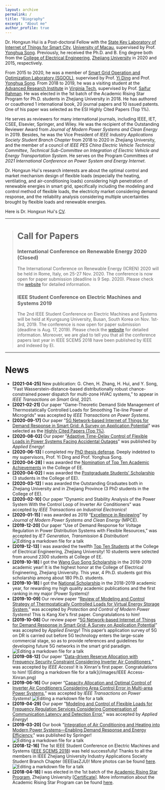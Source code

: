 ```yaml
---
layout: archive
permalink: /
title: "Biography"
excerpt: "About me"
author_profile: true
---
```


Dr. Hongxun Hui is a Post-doctoral Fellow with the [State Key Laboratory of Internet of Things for Smart City](https://skliotsc.um.edu.mo/), [University of Macau](https://www.um.edu.mo/), supervised by Prof. [Yonghua Song](https://rto.um.edu.mo/biography/). Previously, he received the Ph.D. and B. Eng degree both from the [College of Electrical Engineering](http://ee.zju.edu.cn/index.php), [Zhejiang University](https://www.zju.edu.cn/) in 2020 and 2015, respectively. 

From 2015 to 2020, he was a member of [Smart Grid Operation and Optimization Laboratory (SGOOL)](http://sgool.cn/en/index.php), supervised by Prof. [Yi Ding](https://person.zju.edu.cn/en/110) and Prof. [Yonghua Song](https://rto.um.edu.mo/biography/). From 2018 to 2019, he was a visiting student at the [Advanced Research Institute](https://ari.vt.edu/ari_people/hongxun_hui.html) in [Virginia Tech](https://vt.edu/), supervised by Prof. [Saifur Rahman](http://www.saifurrahman.org/). He was elected in the 1st batch of the Academic Rising Star Program for Ph.D. students in Zhejiang University in 2018. He has authored or coauthored 1 international book, 20 journal papers and 10 issued patents. One of his paper was selected as the ESI Highly Cited Papers (Top 1%). 

He serves as reviewers for many international journals, including IEEE, IET, CSEE, Elsevier, Springer, and Wiley. He was the recipient of the Outstanding Reviewer Award from *Journal of Modern Power Systems and Clean Energy* in 2019. Besides, he was the Vice President of *IEEE Industry Applications Society Student Branch Chapter* from 2018 to 2020 in Zhejiang University, and the member of a council of *IEEE PES China Electric Vehicle Technical Committee*, *Technical Sub-Committee on Integration of Electric Vehicle and Energy Transportation System*. He serves on the Program Committees of *2021 International Conference on Power System and Energy Internet*.

Dr. Hongxun Hui's research interests are about the optimal control and market mechanism design of flexible loads (especially the heating, ventilating, and air-conditioning loads) considering high penetration of renewable energies in smart grid, specifically including the modeling and control method of flexible loads, the electricity market considering demand response, and the reliability analysis considering multiple uncertainties brought by flexible loads and renewable energies.

Here is Dr. Hongxun Hui's [CV](https://huihongxun.github.io/files/CV/HongxunHui_CV20210301.pdf).

------

> # Call for Papers
>
> ### International Conference on Renewable Energy 2020 (Closed)
>
> The International Conference on Renewable Energy (ICREN) 2020 will be held in Rome, Italy, on  25-27 Nov. 2020. The conference is now open for paper submission (deadline is 9 Sep. 2020). Please check the [website]( https://premc.org/conferences/icren-renewable-energy/ ) for detailed information.
>
> ### IEEE Student Conference on Electric Machines and Systems 2019
>
> The 2nd IEEE Student Conference on Electric Machines and Systems will be held at Kyungsung University, Busan, South Korea on Nov. 1st-3rd, 2019. The conference is now open for paper submission (deadline is Aug. 17, 2019). Please check the [website](https://www.scems2019.com/) for detailed information. Moreover, we are glad to tell you that all the conference papers last year in IEEE SCEMS 2018 have been published by IEEE and indexed by EI.
>



------

News
======
- **[2021-04-25]**  New publication: G. Chen, H. Zhang, H. Hui, and Y. Song, “Fast Wasserstein-distance-based distributionally robust chance-constrained power dispatch for multi-zone HVAC systems,” to appear in *IEEE Transactions on Smart Grid*, 2021. 
- **[2021-02-21]**  Our paper "Game-Theoretic Demand Side Management of Thermostatically Controlled Loads for Smoothing Tie-line Power of Microgrids" was accepted by *IEEE Transactions on Power Systems*.
- **[2020-09-17]**  Our paper "[5G Network-based Internet of Things for Demand Response in Smart Grid: A Survey on Application Potential](https://www.sciencedirect.com/science/article/pii/S0306261919316599?dgcid=coauthor)" was selected as the [Highly Cited Papers (Top 1%)](https://huihongxun.github.io/files/Applied_Energy_Review_Paper_5G_and_DR_HighlyCited.jpg).
- **[2020-08-02]**  Our paper "[Adaptive Time-Delay Control of Flexible Loads in Power Systems Facing Accidental Outages](https://www.sciencedirect.com/science/article/abs/pii/S0306261920308333)" was published by *Applied Energy*!
- **[2020-06-13]**  I completed my [PhD thesis defense](https://huihongxun.github.io/files/Awards/2020_PhD_Defense.jpg). Deeply indebted to my supervisors, Prof. Yi Ding and Prof. Yonghua Song.
- **[2020-04-28]**  I was awarded the [Nomination of Top Ten Academic Achievements](https://huihongxun.github.io/files/Awards/2020_学生十佳提名学术成果.jpg) in the College of EE.
- **[2020-04-02]**  I was awarded the [Postgraduate Students' Scholarship](https://huihongxun.github.io/files/Awards/2020_毕业研究生奖学金.jpg) (3 students in the College of EE).
- **[2020-03-12]**  I was awarded the Outstanding Graduates both in Zhejiang University and in Zhejiang Province (3 PhD students in the College of EE).
- **[2020-02-10]** Our paper "Dynamic and Stability Analysis of the Power System With the Control Loop of Inverter Air Conditioners" was accepted by *IEEE Transactions on Industrial Electronics*!
- **[2020-01-15]** I was awarded as 2019 “[Excellence in Reviewing](https://huihongxun.github.io/files/Awards/2019_MPCE_Excellence_in_Reviewing.jpg)” by *Journal of Modern Power Systems and Clean Energy* (MPCE).  
- **[2019-12-20]** Our paper “Use of Demand Response for Voltage Regulation in Power Distribution Systems with Flexible Resources,” was accepted by *IET Generation, Transmission & Distribution*! ![Editing a markdown file for a talk](/images/IET_GTD_QiangqiangXie_DRforVoltageRegulation.png)
- **[2019-12-13]** I was awarded the twelfth [Top Ten Students](https://huihongxun.github.io/files/Awards/2019_Certificate_十佳学子.png) at the College of Electrical Engineering, Zhejiang University! 10 students were selected from around 2300 students at College of EE.
- **[2019-10-18]** I got the [Wang Guo Song Scholarship](https://huihongxun.github.io/files/Awards/2020_王国松奖学金.png) in the 2018-2019 academic year! It is the highest honor at the College of Electrical Engineering, Zhejiang University. This year, 4 Ph.D. students got this scholarship among about 180 Ph.D. students.
- **[2019-10-18]** I got the [National Scholarship](https://huihongxun.github.io/files/Awards/2020_国家奖学金_教育部.jpg) in the 2018-2019 academic year, for rewarding my high quality academic publications and the first ranking in my major (Power Systems)!
- **[2019-10-09]** Our review paper “[Review of Modeling and Control Strategy of Thermostatically Controlled Loads for Virtual Energy Storage System]( https://link.springer.com/article/10.1186/s41601-019-0135-3 ),” was accepted by *Protection and Control of Modern Power Systems*! This is Kang Xie's first paper. Congratulations to him! 
- **[2019-10-08]** Our review paper “[5G Network-based Internet of Things for Demand Response in Smart Grid: A Survey on Application Potential](https://www.sciencedirect.com/science/article/pii/S0306261919316599?dgcid=coauthor)” was accepted by *Applied Energy*! This paper’s application survey of 5G on DR is carried out before 5G technology enters the large-scale commercial stage, so as to provide references and guidelines for developing future 5G networks in the smart grid paradigm.  ![Editing a markdown file for a talk](/images/5G_Review_Paper.png)
- **[2019-08-12]** Our paper “[Data-driven Reserve Allocation with Frequency Security Constraint Considering Inverter Air Conditioners](https://ieeexplore.ieee.org/document/8809677),” was accepted by *IEEE Access*! It is Xinran's first paper. Congratulations to him!  ![Editing a markdown file for a talk](/images/IEEE Access-Xinran.png)
- **[2019-06-16]** Our paper “[Capacity Allocation and Optimal Control of Inverter Air Conditioners Considering Area Control Error in Multi-area Power Systems](https://ieeexplore.ieee.org/document/8743401),” was accepted by *IEEE Transactions on Power Systems*! ![Editing a markdown file for a talk](/images/IEEE_Power_Systems_08743401.png)
- **[2019-04-29]** Our paper "[Modeling and Control of Flexible Loads for Frequency Regulation Services Considering Compensation of Communication Latency and Detection Error](https://www.sciencedirect.com/science/article/pii/S0306261919308335)," was accepted by *Applied Energy*! 
- **[2019-03-20]** Our book "[Integration of Air Conditioning and Heating into Modern Power Systems—Enabling Demand Response and Energy Efficiency](https://link.springer.com/book/10.1007%2F978-981-13-6420-4)," was published by Springer! ![Editing a markdown file for a talk](/images/2019_Book_IntegrationOfAirConditioningAn.png)
- **[2018-12-16]** The 1st IEEE Student Conference on Electric Machines and Systems ([IEEE SCEMS 2018](https://ias.ieee.org/images/files/CMD/2018/2018-03-25_IEEE_SCEMS__.DOCX.pdf)) was held successfully! Thanks to all the members in IEEE Zhejiang University Industry Applications Society Student Branch Chapter (IEEEiasZJU)! More photos can be found [here](https://mp.weixin.qq.com/s/7qj0Jz9xPQ3u-9jm9_MAkQ). ![Editing a markdown file for a talk](/images/IEEE_SCEMS_2018.png)
- **[2018-04-18]** I was elected in the 1st batch of the [Academic Rising Star Program](http://grs.zju.edu.cn/redir.php?catalog_id=16313&object_id=139983), Zhejiang University [[Certificate](https://huihongxun.github.io/files/Awards/2018_Certificate_学术新星.png)]. More information about the Academic Rising Star Program can be found [here](http://grs.zju.edu.cn/redir.php?catalog_id=16313&object_id=122176).




